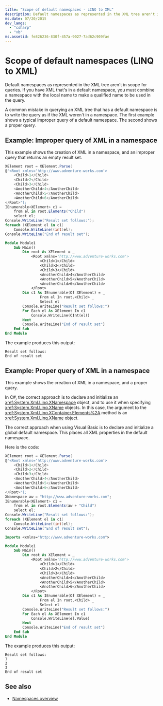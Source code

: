 ```yaml
---
title: "Scope of default namespaces - LINQ to XML"
description: Default namespaces as represented in the XML tree aren't in scope for queries. Here are proper and improper ways of querying them.
ms.date: 07/20/2015
dev_langs:
  - "csharp"
  - "vb"
ms.assetid: fe826236-830f-457a-9027-7ad62c909fae
---
```


# Scope of default namespaces (LINQ to XML)

Default namespaces as represented in the XML tree aren't in scope for queries. If you have XML that's in a default namespace, you must combine a namespace with the local name to make a qualified name to be used in the query.

A common mistake in querying an XML tree that has a default namespace is to write the query as if the XML weren't in a namespace. The first example shows a typical improper query of a default namespace. The second shows a proper query.

## Example: Improper query of XML in a namespace

This example shows the creation of XML in a namespace, and an improper query that returns an empty result set.

```csharp
XElement root = XElement.Parse(
@"<Root xmlns='http://www.adventure-works.com'>
    <Child>1</Child>
    <Child>2</Child>
    <Child>3</Child>
    <AnotherChild>4</AnotherChild>
    <AnotherChild>5</AnotherChild>
    <AnotherChild>6</AnotherChild>
</Root>");
IEnumerable<XElement> c1 =
    from el in root.Elements("Child")
    select el;
Console.WriteLine("Result set follows:");
foreach (XElement el in c1)
    Console.WriteLine((int)el);
Console.WriteLine("End of result set");
```

```vb
Module Module1
    Sub Main()
        Dim root As XElement = _
            <Root xmlns='http://www.adventure-works.com'>
                <Child>1</Child>
                <Child>2</Child>
                <Child>3</Child>
                <AnotherChild>4</AnotherChild>
                <AnotherChild>5</AnotherChild>
                <AnotherChild>6</AnotherChild>
            </Root>
        Dim c1 As IEnumerable(Of XElement) = _
                From el In root.<Child> _
                Select el
        Console.WriteLine("Result set follows:")
        For Each el As XElement In c1
            Console.WriteLine(CInt(el))
        Next
        Console.WriteLine("End of result set")
    End Sub
End Module
```

The example produces this output:

```output
Result set follows:
End of result set
```

## Example:  Proper query of XML in a namespace

This example shows the creation of XML in a namespace, and a proper query.

In C#, the correct approach is to declare and initialize an <xref:System.Xml.Linq.XNamespace> object, and to use it when specifying <xref:System.Xml.Linq.XName> objects. In this case, the argument to the <xref:System.Xml.Linq.XContainer.Elements%2A> method is an <xref:System.Xml.Linq.XName> object.

The correct approach when using Visual Basic is to declare and initialize a global default namespace. This places all XML properties in the default namespace.

Here is the code:

```csharp
XElement root = XElement.Parse(
@"<Root xmlns='http://www.adventure-works.com'>
    <Child>1</Child>
    <Child>2</Child>
    <Child>3</Child>
    <AnotherChild>4</AnotherChild>
    <AnotherChild>5</AnotherChild>
    <AnotherChild>6</AnotherChild>
</Root>");
XNamespace aw = "http://www.adventure-works.com";
IEnumerable<XElement> c1 =
    from el in root.Elements(aw + "Child")
    select el;
Console.WriteLine("Result set follows:");
foreach (XElement el in c1)
    Console.WriteLine((int)el);
Console.WriteLine("End of result set");
```

```vb
Imports <xmlns="http://www.adventure-works.com">

Module Module1
    Sub Main()
        Dim root As XElement = _
            <Root xmlns='http://www.adventure-works.com'>
                <Child>1</Child>
                <Child>2</Child>
                <Child>3</Child>
                <AnotherChild>4</AnotherChild>
                <AnotherChild>5</AnotherChild>
                <AnotherChild>6</AnotherChild>
            </Root>
        Dim c1 As IEnumerable(Of XElement) = _
                From el In root.<Child> _
                Select el
        Console.WriteLine("Result set follows:")
        For Each el As XElement In c1
            Console.WriteLine(el.Value)
        Next
        Console.WriteLine("End of result set")
    End Sub
End Module
```

The example produces this output:

```output
Result set follows:
1
2
3
End of result set
```

## See also

- [Namespaces overview](namespaces-overview.md)
